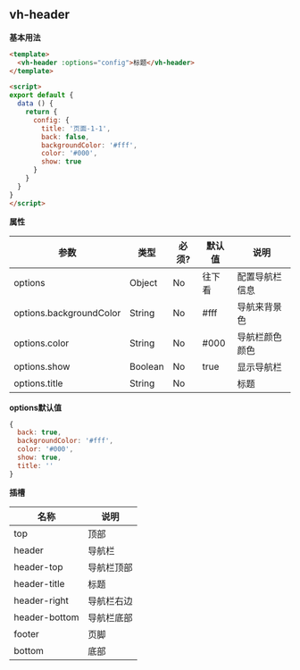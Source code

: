 ## vh-header
**基本用法**
``` html
<template>
  <vh-header :options="config">标题</vh-header>
</template>

<script>
export default {
  data () {
    return {
      config: {
        title: '页面-1-1',
        back: false,
        backgroundColor: '#fff',
        color: '#000',
        show: true
      }
    }
  }
}
</script>
```

**属性**

| 参数       | 类型            | 必须?      | 默认值        | 说明                                                          |
| --------- | --------------- | --------- | ------------ | ------------------------------------------------------------ |
| options   | Object          | No        | 往下看 | 配置导航栏信息     |
| options.backgroundColor   | String          | No        | #fff | 导航来背景色     |
| options.color   | String          | No        | #000 | 导航栏颜色颜色     |
| options.show   | Boolean          | No        | true | 显示导航栏     |
| options.title   | String          | No        |  | 标题     |

**options默认值**
``` javascript
{
  back: true,
  backgroundColor: '#fff',
  color: '#000',
  show: true,
  title: ''
}
```
**插槽**

| 名称       | 说明            |
| --------- | --------------- |
| top       | 顶部          |
| header    | 导航栏          |
| header-top   | 导航栏顶部          |
| header-title   | 标题          |
| header-right   | 导航栏右边          |
| header-bottom   | 导航栏底部          |
| footer   | 页脚          |
| bottom   | 底部          |
